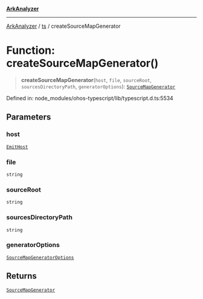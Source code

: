[**ArkAnalyzer**](../../../../README.md)

***

[ArkAnalyzer](../../../../globals.md) / [ts](../README.md) / createSourceMapGenerator

# Function: createSourceMapGenerator()

> **createSourceMapGenerator**(`host`, `file`, `sourceRoot`, `sourcesDirectoryPath`, `generatorOptions`): [`SourceMapGenerator`](../interfaces/SourceMapGenerator.md)

Defined in: node\_modules/ohos-typescript/lib/typescript.d.ts:5534

## Parameters

### host

[`EmitHost`](../interfaces/EmitHost.md)

### file

`string`

### sourceRoot

`string`

### sourcesDirectoryPath

`string`

### generatorOptions

[`SourceMapGeneratorOptions`](../interfaces/SourceMapGeneratorOptions.md)

## Returns

[`SourceMapGenerator`](../interfaces/SourceMapGenerator.md)
